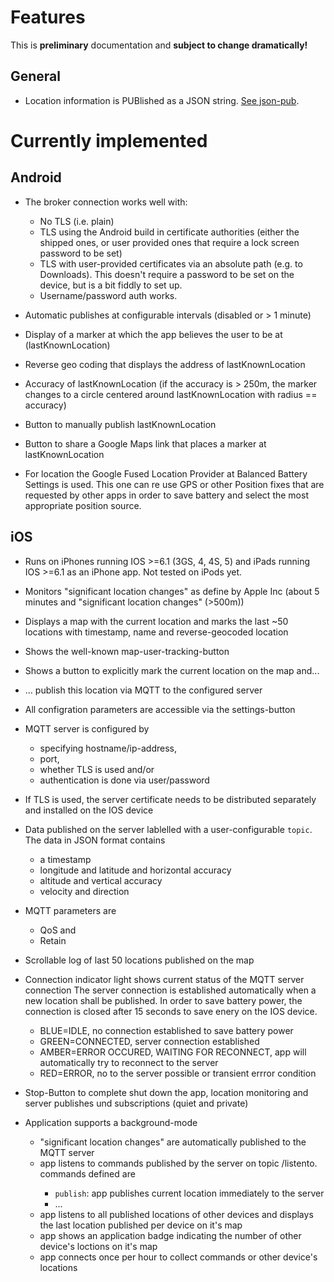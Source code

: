 # Features


This is **preliminary** documentation and **subject to change dramatically!**

## General

* Location information is PUBlished as a JSON string. [See json-pub](json-pub.md).

# Currently implemented

## Android

* The broker connection works well with:

  * No TLS (i.e. plain)
  * TLS using the Android build in certificate authorities (either the shipped
ones, or user provided ones that require a lock screen password to be set)
  * TLS with user-provided certificates via an absolute path (e.g. to Downloads).
    This doesn't require a password to be set on the device, but is a bit fiddly
    to set up.
  * Username/password auth works.

* Automatic publishes at configurable intervals (disabled or > 1 minute)

* Display of a marker at which the app believes the user to be at
  (lastKnownLocation)

* Reverse geo coding that displays the address of lastKnownLocation

* Accuracy of lastKnownLocation (if the accuracy is > 250m, the marker
  changes to a circle centered around lastKnownLocation with radius == accuracy)

* Button to manually publish  lastKnownLocation

* Button to share a Google Maps link that places a marker at lastKnownLocation

* For location the Google Fused Location Provider at Balanced Battery
  Settings is used. This one can re use GPS or other Position fixes that are
  requested by other apps in order to save battery and select the most
  appropriate position source.


## iOS

* Runs on iPhones running IOS >=6.1 (3GS, 4, 4S, 5) and iPads running IOS >=6.1 as an iPhone app. Not tested on iPods yet.

* Monitors "significant location changes" as define by Apple Inc (about 5 minutes and
  "significant location changes" (>500m))

* Displays a map with the current location and marks the last ~50 locations with timestamp, name and reverse-geocoded location

* Shows the well-known map-user-tracking-button

* Shows a button to explicitly mark the current location on the map and...

* ... publish this location via MQTT to the configured server

* All configration parameters are accessible via the settings-button

* MQTT server is configured by 
	* specifying hostname/ip-address,
	* port,
	* whether TLS is used and/or 
	* authentication is done via user/password

* If TLS is used, the server certificate needs to be distributed separately and installed on the IOS device

* Data published on the server lablelled with a user-configurable `topic`. The data in JSON format contains
	* a timestamp
	* longitude and latitude and horizontal accuracy
	* altitude and vertical accuracy
	* velocity and direction

* MQTT parameters are
	* QoS and
	* Retain

* Scrollable log of last 50 locations published on the map

* Connection indicator light shows current status of the MQTT server connection
  The server connection is established automatically when a new location shall be published. In order to save 
  battery power, the connection is closed after 15 seconds to save enery on the IOS device.
	* BLUE=IDLE, no connection established to save battery power
	* GREEN=CONNECTED, server connection established
	* AMBER=ERROR OCCURED, WAITING FOR RECONNECT, app will automatically try to reconnect to the server
	* RED=ERROR, no to the server possible or transient errror condition

* Stop-Button to complete shut down the app, location monitoring and server publishes und subscriptions (quiet and private)

* Application supports a background-mode
	* "significant location changes" are automatically published to the MQTT server
	* app listens to commands published by the server on topic <my topic>/listento. commands defined are
		* `publish`: app publishes current location immediately to the server
		* ...
	* app listens to all published locations of other devices and displays the last location published per device on it's map
	* app shows an application badge indicating the number of other device's loctions on it's map
	* app connects once per hour to collect commands or other device's locations
